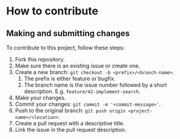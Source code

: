 # How to contribute

## Making and submitting changes

To contribute to this project, follow these steps:

1. Fork this repository.
2. Make sure there is an existing issue or create one.
3. Create a new branch: `git checkout -b <prefix>/<branch-name>`.
   1. The prefix is either feature or bugfix.
   2. The branch name is the issue number followed by a short description. E.g. `feature/42-implement-search`.
4. Make your changes.
5. Commit your changes: `git commit -m '<commit-message>'`.
6. Push to the original branch: `git push origin <project-name>/<location>`.
7. Create a pull request with a descriptive title.
8. Link the issue in the pull request description.
